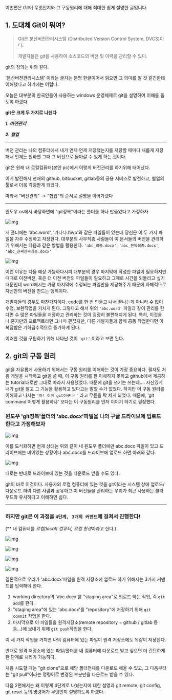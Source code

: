 이번편은 Git이 무엇인지와 그 구동원리에 대해 최대한 쉽게 설명한 글입니다.


## 1. 도대체 Git이 뭐여?

> Git은 분산버전관리시스템 (Distributed Version Control System, DVCS)이다.
>
> 개발자들은 git을 사용하여 소스코드의 버전 및 이력을 관리할 수 있다.

git의 정의는 위와 같다. 

'분산버전관리시스템' 이라는 글자는 분명 한글이어서 읽으면 그 의미를 알 것 같긴한데 이해했다고 하기에는 어렵다. 

오늘은 대부분의 한국인들이 사용하는 windows 운영체제로 git을 설명하여 이해를 돕도록 하겠다.

  

**git은 크게 두 가지로 나뉜다**

***1. 버전관리***

***2. 협업***

------

버전 관리는 나의 컴퓨터에서 내가 언제 언제 저장했는지를 저장할 때마다 새롭게 저장해서 언제든 원하면 그때 그 버전으로 돌아갈 수 있게 하는 것이다.

git은 원래 내 로컬컴퓨터(본인 pc)에서 이렇게 버전관리를 하기위해 태어났다. 

이게 발전해서 현재의 github, bitbucket, gitlab등의 공용 서비스로 발전하고, 협업의 툴로서 더욱 각광받게 되었다.

따라서 "버전관리" -> "협업"의 순서로 설명을 이어가겠다

------

윈도우 os에서 바탕화면에 "git정복"이라는 폴더를 하나 만들었다고 가정하자



![img](https://blog.kakaocdn.net/dn/c5x8kb/btqFOXWzxZp/mNJSbOKksUaKHqJKB7C2Z1/img.png)



저 폴더에는 'abc.word', '가나다.hwp'와 같은 파일들이 있는데 당신은 이 두 가지 파일을 자주 수정하고 저장한다. 대부분의 사무직종 사람들이 이 문서들의 버전을 관리하기 위해서는 다음과 같은 방법을 활용한다.
`'abc_최종.docx'`, `'abc_진짜최종.docx'`, `'abc_진짜진짜최종.docx'`



![img](https://blog.kakaocdn.net/dn/7HunA/btqFNDSuv85/3qrnx0JQpkkrAk0xriLsP1/img.png)



이런 이유는 다들 예상 가능하다시피 대부분의 경우 마지막에 작성한 파일이 필요하지만 때때로 이전버전, 혹은 더 이전 버전의 파일들이 필요하고 그때로 시간을 되돌리고 싶기 때문인데 word에서는 가장 마지막에 수정되는 파일만을 제공해주기 때문에 자체적으로 자신만의 버전을 만드는 행위이다.

개발자들의 경우도 마찬가지이다. code를 한 번 만들고 나서 끝나는게 아니라 수 없이 수정, 보완작업을 거치게 된다.
그렇다고 해서 위의 `'abc.word'` 파일과 같이 관리를 한다면 수 많은 파일들을 저장하고 관리하는 것이 굉장히 불편해지게 된다.
특히, 이것을 나 혼자만의 프로젝트라면 그나마 괜찮지만, 다른 개발자들과 함께 공동 작업한다면 이 복잡함은 기하급수적으로 증가하게 된다.

이러한 것을 구원하기 위해 나타난 것이 `'git'` 이라고 보면 된다.

## 2. git의 구동 원리

git을 자유롭게 사용하기 위해서는 구동 원리를 이해하는 것이 가장 중요하다.
필자도 처음 개발을 시작하고 git을 쓸 때, 이 구동 원리를 잘 이해하지 못하고 github에서 제공하는 tutorial대로만 그대로 따라서 사용했었다. 때문에 git을 쓰기는 쓰는데.... 자신있게 내가 git을 알고 그 기능을 활용하고 있다고는 말할 수가 없었다.
하지만 이 구동 원리를 이해하고 나서는 `'아! 이게 git이구나!'` 라고 무릎을 탁 치게 되었다.
때문에, 'git command 어떻게 활용하냐' 보다는 이 구동원리를 먼저 이야기 하기로 결정했다.

### 윈도우 'git정복'폴더의 'abc.docx'파일을 나의 구글 드라이브에 업로드 한다고 가정해보자



![img](https://blog.kakaocdn.net/dn/mHOue/btqFNOM18oH/bL7nLq6GOBFs5U82Hb2z20/img.jpg)



이를 도식화하면 현재 상태는 위와 같이 내 윈도우 폴더에만 abc.docx 파일이 있고 드라이브에는 비어있는 상황이다
abc.docx를 드라이브에 업로드 하면 아래와 같다.



![img](https://blog.kakaocdn.net/dn/GHaA4/btqFNFiwygm/Qle8YWUTjf4OUC8eCCKkm0/img.jpg)



때로는 반대로 드라이브에 있는 것을 다운로드 받을 수도 있다.

git이 바로 이것이다. 사용자의 로컬 컴퓨터에 있는 것을 git이라는 시스템 상에 업로드/다운로드 하여 다른 사람과 공유하고 이 버전들을 관리하는 우리가 최근 사용하는 클라우드와 유사하다고 이해하면 쉽다.

------

### 하지만 git은 이 과정을 `4단계, 3개의 커맨드`에 걸쳐서 진행한다!

(** 내 컴퓨터를 *로컬(local) 컴퓨터, 로컬 환경*이라고 한다.)



![img](https://blog.kakaocdn.net/dn/bXKXWs/btqFNDSwvjG/PkyagpiZsK3twikcRZRbcK/img.png)

![img](https://blog.kakaocdn.net/dn/TAKlU/btqFOi7Y7a0/MZju8kVfzIWdqxNOenNyT1/img.png)

![img](https://blog.kakaocdn.net/dn/bZGXy3/btqFNQKRKVh/ySG3hmgk4KVz2R7zopAB7K/img.png)

![img](https://blog.kakaocdn.net/dn/LCbFq/btqFNPrDM8E/Z8kv4mzW3XnCyf7BosJQyK/img.png)



결론적으로 우리가 'abc.docx'파일을 원격 저장소에 업로드 하기 위해서는 3가지 커맨드를 입력해야 한다.

1. working directory의 'abc.docx'를 "staging area"로 업로드 하는 작업, 즉 `git add`를 한다.
2. "staging area"에 있는 'abc.docx'를 "repository"에 저장하기 위해 `git commit` 작업을 한다.
3. 마지막으로 이 파일들을 원격저장소(remote repository = github / gitlab 등등...)에 보내기 위해 `git push`작업을 한다.

이 세 가지 작업을 거치면 나의 컴퓨터에 있는 파일이 원격 저장소에도 똑같이 저장된다.

반대로 원격 저장소에 있는 파일/폴더를 내 컴퓨터에 다운로드 받고 싶으면 더 간단하게 한 단계로 처리가 가능하다.

처음 시도할 때는 "git clone"으로 해당 폴더전체를 다운로드 해올 수 있고,
그 다음부터는 "git pull"이라는 명령어로 변경된 부분만을 다운로드 받을 수 있다.

다음 2편에서는 왜 이렇게 4단계로 나눴는지에 대한 설명과 git remote, git config, git reset 등의 명령어가 무엇인지 설명하도록 하겠다.